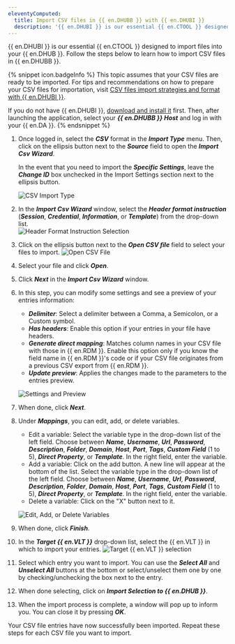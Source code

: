 ```yaml
---
eleventyComputed:
  title: Import CSV files in {{ en.DHUBB }} with {{ en.DHUBI }}
  description: '{{ en.DHUBI }} is our essential {{ en.CTOOL }} designed to import files into your {{ en.DHUB }}.'
---
```

{{ en.DHUBI }} is our essential {{ en.CTOOL }} designed to import files into your {{ en.DHUB }}. Follow the steps below to learn how to import CSV files in {{ en.DHUBB }}.

{% snippet icon.badgeInfo %}
This topic assumes that your CSV files are ready to be imported. For tips and recommendations on how to prepare your CSV files for importation, visit [CSV files import strategies and format with {{ en.DHUBI }}](/kb/hub-business/knowledge-base/csv-files-import-strategies-format-hub-importer/).  

If you do not have {{ en.DHUBI }}, [download and install it](https://devolutions.net/password-hub-importer) first. Then, after launching the application, select your ***{{ en.DHUBB }} Host*** and log in with your {{ en.DA }}.
{% endsnippet %}  

1. Once logged in, select the ***CSV*** format in the ***Import Type*** menu. Then, click on the ellipsis button next to the ***Source*** field to open the ***Import Csv Wizard***.  

   In the event that you need to import the ***Specific Settings***, leave the ***Change ID*** box unchecked in the Import Settings section next to the ellipsis button.

   ![CSV Import Type](https://webdevolutions.azureedge.net/docs/en/kb/KB2112.png)

1. In the ***Import Csv Wizard*** window, select the ***Header format instruction*** (***Session***, ***Credential***, ***Information***, or ***Template***) from the drop-down list.  
![Header Format Instruction Selection](https://webdevolutions.azureedge.net/docs/en/kb/KB2114.png)
1. Click on the ellipsis button next to the ***Open CSV file*** field to select your files to import.
![Open CSV File](https://webdevolutions.azureedge.net/docs/en/kb/KB2115.png)
1. Select your file and click ***Open***.
1. Click ***Next*** in the ***Import Csv Wizard*** window.
1. In this step, you can modify some settings and see a preview of your entries information: 
   * ***Delimiter***: Select a delimiter between a Comma, a Semicolon, or a Custom symbol.
   * ***Has headers***: Enable this option if your entries in your file have headers.
   * ***Generate direct mapping***: Matches column names in your CSV file with those in {{ en.RDM }}. Enable this option only if you know the field name in {{ en.RDM }}'s code or if your CSV file originates from a previous CSV export from {{ en.RDM }}.
   * ***Update preview***: Applies the changes made to the parameters to the entries preview.  

   ![Settings and Preview](https://webdevolutions.azureedge.net/docs/en/kb/KB2121.png)  

1. When done, click ***Next***.
1. Under ***Mappings***, you can edit, add, or delete variables.  
   * Edit a variable: Select the variable type in the drop-down list of the left field. Choose between ***Name***, ***Username***, ***Url***, ***Password***, ***Description***, ***Folder***, ***Domain***, ***Host***, ***Port***, ***Tags***, ***Custom Field*** (1 to 5), ***Direct Property***, or ***Template***. In the right field, enter the variable.  
   * Add a variable: Click on the add button. A new line will appear at the bottom of the list. Select the variable type in the drop-down list of the left field. Choose between ***Name***, ***Username***, ***Url***, ***Password***, ***Description***, ***Folder***, ***Domain***, ***Host***, ***Port***, ***Tags***, ***Custom Field*** (1 to 5), ***Direct Property***, or ***Template***. In the right field, enter the variable.  
   * Delete a variable: Click on the "X" button next to it.  

   ![Edit, Add, or Delete Variables](https://webdevolutions.azureedge.net/docs/en/kb/KB2124.png)  

1. When done, click ***Finish***.
1. In the ***Target {{ en.VLT }}*** drop-down list, select the {{ en.VLT }} in which to import your entries.
![Target {{ en.VLT }} selection](https://webdevolutions.azureedge.net/docs/en/kb/KB2116.png)
1. Select which entry you want to import. You can use the ***Select All*** and ***Unselect All*** buttons at the bottom or select/unselect them one by one by checking/unchecking the box next to the entry.
1. When done selecting, click on ***Import Selection to {{ en.DHUB }}***.
1. When the import process is complete, a window will pop up to inform you. You can close it by pressing ***OK***.

Your CSV file entries have now successfully been imported. Repeat these steps for each CSV file you want to import.
